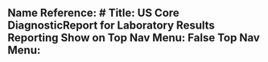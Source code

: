 Name Reference: #
Title: US Core DiagnosticReport for Laboratory Results Reporting
Show on Top Nav Menu: False
Top Nav Menu: 
---
